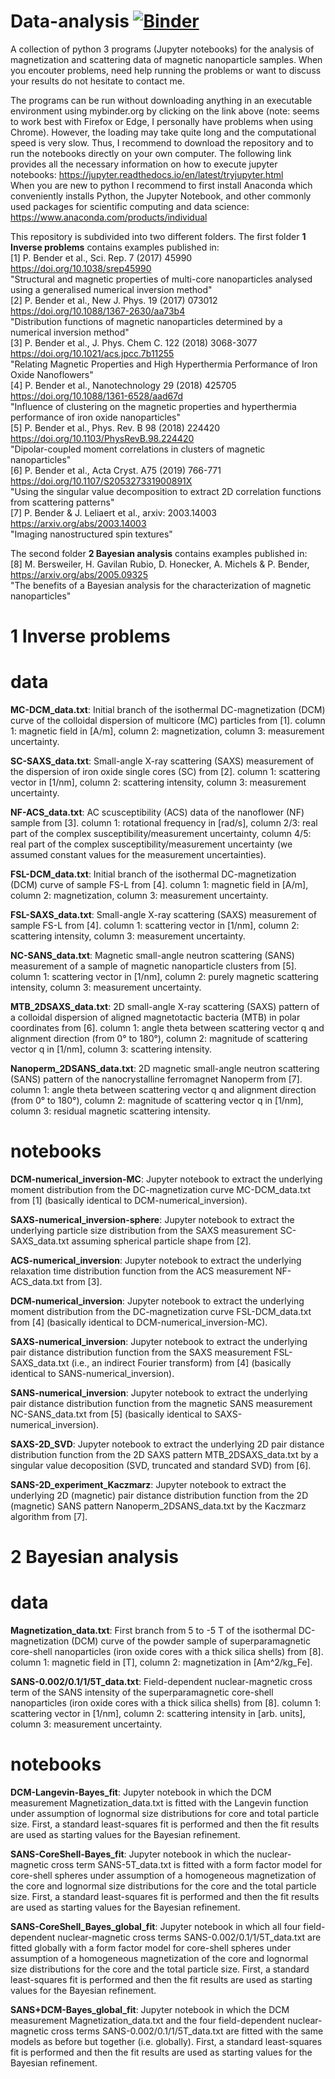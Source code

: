 # Data-analysis [![Binder](https://mybinder.org/badge_logo.svg)](https://mybinder.org/v2/gh/PBenderLux/Data-analysis/master)
A collection of python 3 programs (Jupyter notebooks) for the analysis of magnetization and scattering data of magnetic nanoparticle samples. When you encouter problems, need help running the problems or want to discuss your results do not hesitate to contact me.

The programs can be run without downloading anything in an executable environment using mybinder.org by clicking on the link above (note: seems to work best with Firefox or Edge, I personally have problems when using Chrome). However, the loading may take quite long and the computational speed is very slow. Thus, I recommend to download the repository and to run the notebooks directly on your own computer. The following link provides all the necessary information on how to execute jupyter notebooks: https://jupyter.readthedocs.io/en/latest/tryjupyter.html \
When you are new to python I recommend to first install Anaconda which conveniently installs Python, the Jupyter Notebook, and other commonly used packages for scientific computing and data science: https://www.anaconda.com/products/individual

This repository is subdivided into two different folders. 
The first folder **1 Inverse problems** contains examples published in:  
[1] P. Bender et al., Sci. Rep. 7 (2017) 45990 https://doi.org/10.1038/srep45990 \
"Structural and magnetic properties of multi-core nanoparticles analysed using a generalised numerical inversion method"\
[2] P. Bender et al., New J. Phys. 19 (2017) 073012 https://doi.org/10.1088/1367-2630/aa73b4 \
"Distribution functions of magnetic nanoparticles determined by a numerical inversion method"\
[3] P. Bender et al., J. Phys. Chem C. 122 (2018) 3068-3077 https://doi.org/10.1021/acs.jpcc.7b11255 \
"Relating Magnetic Properties and High Hyperthermia Performance of Iron Oxide Nanoflowers"\
[4] P. Bender et al., Nanotechnology 29 (2018) 425705 https://doi.org/10.1088/1361-6528/aad67d \
"Influence of clustering on the magnetic properties and hyperthermia performance of iron oxide nanoparticles"\
[5] P. Bender et al., Phys. Rev. B 98 (2018) 224420 https://doi.org/10.1103/PhysRevB.98.224420 \
"Dipolar-coupled moment correlations in clusters of magnetic nanoparticles" \
[6] P. Bender et al., Acta Cryst. A75 (2019) 766-771 https://doi.org/10.1107/S205327331900891X \
"Using the singular value decomposition to extract 2D correlation functions from scattering patterns" \
[7] P. Bender & J. Leliaert et al., arxiv: 2003.14003 https://arxiv.org/abs/2003.14003 \
"Imaging nanostructured spin textures"

The second folder **2 Bayesian analysis** contains examples published in: \
[8] M. Bersweiler, H. Gavilan Rubio, D. Honecker, A. Michels & P. Bender, https://arxiv.org/abs/2005.09325 \
"The benefits of a Bayesian analysis for the characterization of magnetic nanoparticles"

# 1 Inverse problems
# data
**MC-DCM_data.txt**: Initial branch of the isothermal DC-magnetization (DCM) curve of the colloidal dispersion of multicore (MC) particles from [1]. column 1: magnetic field in [A/m], column 2: magnetization, column 3: measurement uncertainty.

**SC-SAXS_data.txt**: Small-angle X-ray scattering (SAXS) measurement of the dispersion of iron oxide single cores (SC) from [2]. column 1: scattering vector in [1/nm], column 2: scattering intensity, column 3: measurement uncertainty.

**NF-ACS_data.txt**: AC scusceptibility (ACS) data of the nanoflower (NF) sample from [3]. column 1: rotational frequency in [rad/s], column 2/3: real part of the complex susceptibility/measurement uncertainty, column 4/5: real part of the complex susceptibility/measurement uncertainty (we assumed constant values for the measurement uncertainties).

**FSL-DCM_data.txt**: Initial branch of the isothermal DC-magnetization (DCM) curve of sample FS-L from [4]. column 1: magnetic field in [A/m], column 2: magnetization, column 3: measurement uncertainty.

**FSL-SAXS_data.txt**: Small-angle X-ray scattering (SAXS) measurement of sample FS-L from [4]. column 1: scattering vector in [1/nm], column 2: scattering intensity, column 3: measurement uncertainty.

**NC-SANS_data.txt**: Magnetic small-angle neutron scattering (SANS) measurement of a sample of magnetic nanoparticle clusters from [5]. column 1: scattering vector in [1/nm], column 2: purely magnetic scattering intensity, column 3: measurement uncertainty.

**MTB_2DSAXS_data.txt**: 2D small-angle X-ray scattering (SAXS) pattern of a colloidal dispersion of aligned magnetotactic bacteria (MTB) in polar coordinates from [6]. column 1: angle theta between scattering vector q and alignment direction (from 0° to 180°), column 2: magnitude of scattering vector q in [1/nm], column 3: scattering intensity.

**Nanoperm_2DSANS_data.txt**: 2D magnetic small-angle neutron scattering (SANS) pattern of the nanocrystalline ferromagnet Nanoperm from [7]. column 1: angle theta between scattering vector q and alignment direction (from 0° to 180°), column 2: magnitude of scattering vector q in [1/nm], column 3: residual magnetic scattering intensity.

# notebooks
**DCM-numerical_inversion-MC**: Jupyter notebook to extract the underlying moment distribution from the DC-magnetization curve MC-DCM_data.txt from [1] (basically identical to DCM-numerical_inversion).

**SAXS-numerical_inversion-sphere**: Jupyter notebook to extract the underlying particle size distribution from the SAXS measurement SC-SAXS_data.txt assuming spherical particle shape from [2].

**ACS-numerical_inversion**: Jupyter notebook to extract the underlying relaxation time distribution function from the ACS measurement NF-ACS_data.txt from [3].

**DCM-numerical_inversion**: Jupyter notebook to extract the underlying moment distribution from the DC-magnetization curve FSL-DCM_data.txt from [4] (basically identical to DCM-numerical_inversion-MC).

**SAXS-numerical_inversion**: Jupyter notebook to extract the underlying pair distance distribution function from the SAXS measurement FSL-SAXS_data.txt (i.e., an indirect Fourier transform) from [4] (basically identical to SANS-numerical_inversion).

**SANS-numerical_inversion**: Jupyter notebook to extract the underlying pair distance distribution function from the magnetic SANS measurement NC-SANS_data.txt from [5] (basically identical to SAXS-numerical_inversion).

**SAXS-2D_SVD**: Jupyter notebook to extract the underlying 2D pair distance distribution function from the 2D SAXS pattern MTB_2DSAXS_data.txt by a singular value decoposition (SVD, truncated and standard SVD) from [6].

**SANS-2D_experiment_Kaczmarz**: Jupyter notebook to extract the underlying 2D (magnetic) pair distance distribution function from the 2D (magnetic) SANS pattern Nanoperm_2DSANS_data.txt by the Kaczmarz algorithm from [7].

# 2 Bayesian analysis
# data
**Magnetization_data.txt**: First branch from 5 to -5 T of the isothermal DC-magnetization (DCM) curve of the powder sample of superparamagnetic core-shell nanoparticles (iron oxide cores with a thick silica shells) from [8]. column 1: magnetic field in [T], column 2: magnetization in [Am^2/kg_Fe]. 

**SANS-0.002/0.1/1/5T_data.txt**: Field-dependent nuclear-magnetic cross term of the SANS intensity of the superparamagnetic core-shell nanoparticles (iron oxide cores with a thick silica shells) from [8]. column 1: scattering vector in [1/nm], column 2: scattering intensity in [arb. units], column 3: measurement uncertainty.

# notebooks
**DCM-Langevin-Bayes_fit**: Jupyter notebook in which the DCM measurement Magnetization_data.txt is fitted with the Langevin function under assumption of lognormal size distributions for core and total particle size. First, a standard least-squares fit is performed and then the fit results are used as starting values for the Bayesian refinement.

**SANS-CoreShell-Bayes_fit**: Jupyter notebook in which the nuclear-magnetic cross term SANS-5T_data.txt is fitted with a form factor model for core-shell spheres under assumption of a homogeneous magnetization of the core and lognormal size distributions for the core and the total particle size. First, a standard least-squares fit is performed and then the fit results are used as starting values for the Bayesian refinement.

**SANS-CoreShell_Bayes_global_fit**: Jupyter notebook in which all four field-dependent nuclear-magnetic cross terms SANS-0.002/0.1/1/5T_data.txt are fitted globally with a form factor model for core-shell spheres under assumption of a homogeneous magnetization of the core and lognormal size distributions for the core and the total particle size. First, a standard least-squares fit is performed and then the fit results are used as starting values for the Bayesian refinement.

**SANS+DCM-Bayes_global_fit**: Jupyter notebook in which the DCM measurement Magnetization_data.txt and the four field-dependent nuclear-magnetic cross terms SANS-0.002/0.1/1/5T_data.txt are fitted with the same models as before but together (i.e. globally). First, a standard least-squares fit is performed and then the fit results are used as starting values for the Bayesian refinement.
